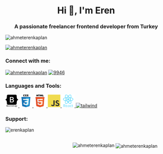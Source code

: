 <h1 align="center">Hi 👋, I'm Eren</h1>
<h3 align="center">A passionate freelancer frontend developer from Turkey</h3>

<p align="left"> <img src="https://komarev.com/ghpvc/?username=ahmeterenkaplan&label=Profile%20views&color=0e75b6&style=flat" alt="ahmeterenkaplan" /> </p>

<p align="left"> <a href="https://github.com/ryo-ma/github-profile-trophy"><img src="https://github-profile-trophy.vercel.app/?username=ahmeterenkaplan" alt="ahmeterenkaplan" /></a> </p>

<h3 align="left">Connect with me:</h3>
<p align="left">
<a href="https://linkedin.com/in/ahmeterenkaplan" target="blank"><img align="center" src="https://raw.githubusercontent.com/rahuldkjain/github-profile-readme-generator/master/src/images/icons/Social/linked-in-alt.svg" alt="ahmeterenkaplan" height="30" width="40" /></a>
<a href="https://discord.gg/9946" target="blank"><img align="center" src="https://raw.githubusercontent.com/rahuldkjain/github-profile-readme-generator/master/src/images/icons/Social/discord.svg" alt="9946" height="30" width="40" /></a>
</p>

<h3 align="left">Languages and Tools:</h3>
<p align="left"> <a href="https://getbootstrap.com" target="_blank" rel="noreferrer"> <img src="https://raw.githubusercontent.com/devicons/devicon/master/icons/bootstrap/bootstrap-plain-wordmark.svg" alt="bootstrap" width="40" height="40"/> </a> <a href="https://www.w3schools.com/css/" target="_blank" rel="noreferrer"> <img src="https://raw.githubusercontent.com/devicons/devicon/master/icons/css3/css3-original-wordmark.svg" alt="css3" width="40" height="40"/> </a> <a href="https://www.w3.org/html/" target="_blank" rel="noreferrer"> <img src="https://raw.githubusercontent.com/devicons/devicon/master/icons/html5/html5-original-wordmark.svg" alt="html5" width="40" height="40"/> </a> <a href="https://developer.mozilla.org/en-US/docs/Web/JavaScript" target="_blank" rel="noreferrer"> <img src="https://raw.githubusercontent.com/devicons/devicon/master/icons/javascript/javascript-original.svg" alt="javascript" width="40" height="40"/> </a> <a href="https://reactjs.org/" target="_blank" rel="noreferrer"> <img src="https://raw.githubusercontent.com/devicons/devicon/master/icons/react/react-original-wordmark.svg" alt="react" width="40" height="40"/> </a> <a href="https://tailwindcss.com/" target="_blank" rel="noreferrer"> <img src="https://www.vectorlogo.zone/logos/tailwindcss/tailwindcss-icon.svg" alt="tailwind" width="40" height="40"/> </a> </p>

<h3 align="left">Support:</h3>
<p><a href="https://www.buymeacoffee.com/erenkaplan"> <img align="left" src="https://cdn.buymeacoffee.com/buttons/v2/default-yellow.png" height="50" width="210" alt="erenkaplan" /></a></p><br><br>

<p><img align="left" src="https://github-readme-stats.vercel.app/api/top-langs?username=ahmeterenkaplan&show_icons=true&locale=en&layout=compact" alt="ahmeterenkaplan" /></p>

<p>&nbsp;<img align="center" src="https://github-readme-stats.vercel.app/api?username=ahmeterenkaplan&show_icons=true&locale=en" alt="ahmeterenkaplan" /></p>
